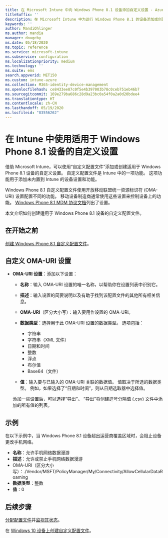 ```yaml
---
title: 在 Microsoft Intune 中向 Windows Phone 8.1 设备添加自定义设置 - Azure | Microsoft Docs
titleSuffix: ''
description: 在 Microsoft Intune 中为运行 Windows Phone 8.1 的设备添加或创建自定义配置文件，以使用 OMA-URI 设置。
keywords: ''
author: MandiOhlinger
ms.author: mandia
manager: dougeby
ms.date: 05/18/2020
ms.topic: reference
ms.service: microsoft-intune
ms.subservice: configuration
ms.localizationpriority: medium
ms.technology: ''
ms.suite: ems
search.appverid: MET150
ms.custom: intune-azure
ms.collection: M365-identity-device-management
ms.openlocfilehash: ce8433ee87c0f5e4b397003b78c0ceb751eb46b7
ms.sourcegitcommit: 169e279ba686c28d9a23bc0a54f0a2a0d20bdee4
ms.translationtype: HT
ms.contentlocale: zh-CN
ms.lasthandoff: 05/19/2020
ms.locfileid: "83556262"
---
```

# <a name="use-custom-settings-for-windows-phone-81-devices-in-intune"></a>在 Intune 中使用适用于 Windows Phone 8.1 设备的自定义设置

借助 Microsoft Intune，可以使用“自定义配置文件”添加或创建适用于 Windows Phone 8.1 设备的自定义设置。 自定义配置文件是 Intune 中的一项功能。 这项功能用于添加未内置到 Intune 的设备设置和功能。

Windows Phone 8.1 自定义配置文件使用开放移动联盟统一资源标识符 (OMA-URI) 设置配置不同的功能。 移动设备制造商通常使用这些设置来控制设备上的功能。 [Windows Phone 8.1 MDM 协议文档](https://docs.microsoft.com/previous-versions/windows/it-pro/windows-phone/dn499787(v=technet.10))列出了设置。

本文介绍如何创建适用于 Windows Phone 8.1 设备的自定义配置文件。 

## <a name="before-you-begin"></a>在开始之前

[创建 Windows Phone 8.1 自定义配置文件](custom-settings-configure.md)。

## <a name="custom-oma-uri-settings"></a>自定义 OMA-URI 设置

- **OMA-URI 设置**：添加以下设置：

  - **名称**：输入 OMA-URI 设置的唯一名称，以帮助你在设置列表中识别它。
  - **描述**：输入设置的简要说明以及有助于找到该配置文件的其他所有相关信息。
  - **OMA-URI**（区分大小写）：输入要用作设置的 OMA-URI。
  - **数据类型**：选择用于此 OMA-URI 设置的数据类型。 选项包括：

    - 字符串
    - 字符串（XML 文件）
    - 日期和时间
    - 整数
    - 浮点
    - 布尔值
    - Base64（文件）

  - **值**：输入要与已输入的 OMA-URI 关联的数据值。 值取决于所选的数据类型。 例如，如果选择了“日期和时间”，则从日期选取器中选择值。

  添加一些设置后，可以选择“导出”。 “导出”将创建逗号分隔值 (.csv) 文件中添加的所有值的列表。

## <a name="example"></a>示例

在以下示例中，当 Windows Phone 8.1 设备超出运营商覆盖区域时，会阻止设备更改手机网络。

- **名称**：允许手机网络数据漫游
- **描述**：允许或禁止手机网络数据漫游
- OMA-URI（区分大小写）：./Vendor/MSFT/PolicyManager/My/Connectivity/AllowCellularDataRoaming
- **数据类型**：整数
- **值**：0

## <a name="next-steps"></a>后续步骤

[分配配置文件](device-profile-assign.md)并[监视其状态](device-profile-monitor.md)。

在 [Windows 10 设备上创建自定义配置文件](custom-settings-windows-10.md)。

